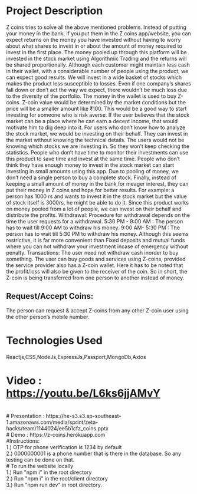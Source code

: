 # Project Description
Z coins tries to solve all the above mentioned problems. Instead of putting your money in the bank, if you put them in the Z coins app/website, you can expect returns on the money you have invested without having to worry about what shares to invest in or about the amount of money required to invest in the first place. The money pooled up through this platform will be invested in the stock market using Algorithmic Trading and the returns will be shared proportionally. Although each customer might maintain less cash in their wallet, with a considerable number of people using the product, we can expect good results. We will invest in a wide basket of stocks which makes the product less susceptible to losses. Even if one company’s shares fall down or don’t act the way we expect, there wouldn’t be much loss due to the diversity of the portfolio. The money in the wallet is used to buy Z-coins. Z-coin value would be determined by the market conditions but the price will be a smaller amount like ₹100. This would be a good way to start investing for someone who is risk averse. If the user believes that the stock market can be a place where he can earn a decent income, that would motivate him to dig deep into it. For users who don’t know how to analyze the stock market, we would be investing on their behalf. They can invest in the market without knowing the technical details. The users would not be knowing which stocks we are investing in. So they won’t keep checking the statistics. People who don’t have time to monitor their investments can use this product to save time and invest at the same time. People who don’t think they have enough money to invest in the stock market can start investing in small amounts using this app. Due to pooling of money, we don’t need a single person to buy a complete stock. Finally, instead of keeping a small amount of money in the bank for meager interest, they can put their money in Z coins and hope for better results.
For example: a person has 1000 rs and wants to invest it in the stock market but the value of stock itself is 3000rs, he might be able to do it. Since this product works on money pooled from a lot of people, we can invest on their behalf and distribute the profits. Withdrawal: Procedure for withdrawal depends on the time the user requests for a withdrawal. 5:30 PM - 9:00 AM : The person has to wait till 9:00 AM to withdraw his money. 9:00 AM- 5:30 PM : The person has to wait till 5:30 PM to withdraw his money. Although this seems restrictive, it is far more convenient than Fixed deposits and mutual funds where you can not withdraw your investment incase of emergency without penalty. Transactions:
The user need not withdraw cash inorder to buy something. The user can buy goods and services using Z-coins, provided the service provider also has a Z-coin wallet. Here it has to be noted that the profit/loss will also be given to the receiver of the coin. So in short, the Z-coin is being transferred from one person to another instead of money.
<br/>
## Request/Accept Coins: 
The person can request & accept Z-coins from any other Z-coin user using the other person’s mobile number.
<br/>
# Technologies Used
Reactjs,CSS,NodeJs,ExpressJs,Passport,MongoDb,Axios
<br/>
# Video : https://youtu.be/L6ks6jjAMvY
<br/>
# Presentation : https://he-s3.s3.ap-southeast-1.amazonaws.com/media/sprint/zeta-hacks/team/1144024/ee5b1cfz_coins.pptx
<br/>
# Demo : https://z-coins.herokuapp.com
<br/>
#Instructions:<br/>
1.) OTP for phone verification is 1234 by default  <br/>
2.) 0000000001 is a phone number that is there in the database. So any testing can be done on that. <br/>
# To run the website locally <br/>
1.) Run "npm i" in the root directory <br/>
2.) Run "npm i" in the root/client directory  <br/>
3.) Run "npm run dev" in root directory. <br/>
